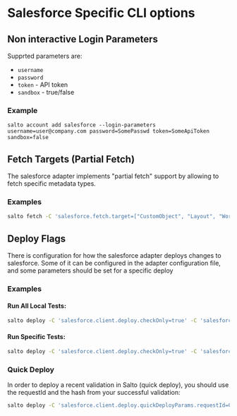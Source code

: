 # Salesforce Specific CLI options

## Non interactive Login Parameters
Supprted parameters are:
* `username`
* `password`
* `token` - API token
* `sandbox` - true/false

### Example
```
salto account add salesforce --login-parameters username=user@company.com password=SomePasswd token=SomeApiToken sandbox=false
```

## Fetch Targets (Partial Fetch)
The salesforce adapter implements "partial fetch" support by allowing to fetch specific metadata types.

### Examples
```bash
salto fetch -C 'salesforce.fetch.target=["CustomObject", "Layout", "Workflow"]'
```

## Deploy Flags
There is configuration for how the salesforce adapter deploys changes to salesforce.
Some of it can be configured in the adapter configuration file, and some parameters should be set for a specific deploy

### Examples
#### Run All Local Tests:
```bash
salto deploy -C 'salesforce.client.deploy.checkOnly=true' -C 'salesforce.client.deploy.testLevel=RunLocalTests'
```

#### Run Specific Tests:
```bash
salto deploy -C 'salesforce.client.deploy.checkOnly=true' -C 'salesforce.client.deploy.testLevel=RunSpecifiedTests' -C 'salesforce.client.deploy.runTests=["TestName1", "TestName2"]'
```

### Quick Deploy
In order to deploy a recent validation in Salto (quick deploy), you should use the requestId and the hash from your successful validation:
```bash
salto deploy -C 'salesforce.client.deploy.quickDeployParams.requestId=0Af8d00000KXQadCAH' -C 'salesforce.client.deploy.quickDeployParams.hash=c7113af43567b3da5af22025a06a17cdcb6bf3a1'
```

